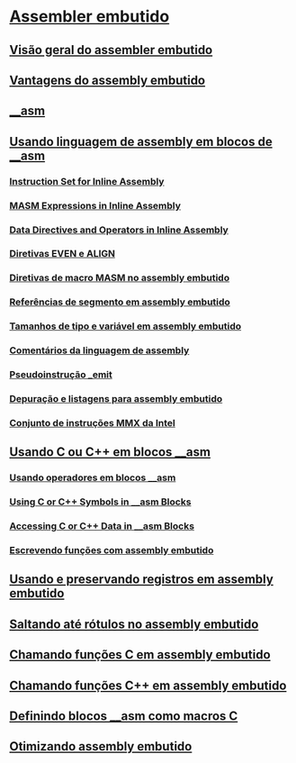 # [Assembler embutido](inline-assembler.md)
## [Visão geral do assembler embutido](inline-assembler-overview.md)
## [Vantagens do assembly embutido](advantages-of-inline-assembly.md)
## [__asm](asm.md)
## [Usando linguagem de assembly em blocos de __asm](using-assembly-language-in-asm-blocks.md)
### [Instruction Set for Inline Assembly](TocOutOfQuery)
### [MASM Expressions in Inline Assembly](TocOutOfQuery)
### [Data Directives and Operators in Inline Assembly](TocOutOfQuery)
### [Diretivas EVEN e ALIGN](even-and-align-directives.md)
### [Diretivas de macro MASM no assembly embutido](masm-macro-directives-in-inline-assembly.md)
### [Referências de segmento em assembly embutido](segment-references-in-inline-assembly.md)
### [Tamanhos de tipo e variável em assembly embutido](type-and-variable-sizes-in-inline-assembly.md)
### [Comentários da linguagem de assembly](assembly-language-comments.md)
### [Pseudoinstrução _emit](emit-pseudoinstruction.md)
### [Depuração e listagens para assembly embutido](debugging-and-listings-for-inline-assembly.md)
### [Conjunto de instruções MMX da Intel](intel-s-mmx-instruction-set.md)
## [Usando C ou C++ em blocos __asm](using-c-or-cpp-in-asm-blocks.md)
### [Usando operadores em blocos __asm](using-operators-in-asm-blocks.md)
### [Using C or C++ Symbols in __asm Blocks](TocOutOfQuery)
### [Accessing C or C++ Data in __asm Blocks](TocOutOfQuery)
### [Escrevendo funções com assembly embutido](writing-functions-with-inline-assembly.md)
## [Usando e preservando registros em assembly embutido](using-and-preserving-registers-in-inline-assembly.md)
## [Saltando até rótulos no assembly embutido](jumping-to-labels-in-inline-assembly.md)
## [Chamando funções C em assembly embutido](calling-c-functions-in-inline-assembly.md)
## [Chamando funções C++ em assembly embutido](calling-cpp-functions-in-inline-assembly.md)
## [Definindo blocos __asm como macros C](defining-asm-blocks-as-c-macros.md)
## [Otimizando assembly embutido](optimizing-inline-assembly.md)
